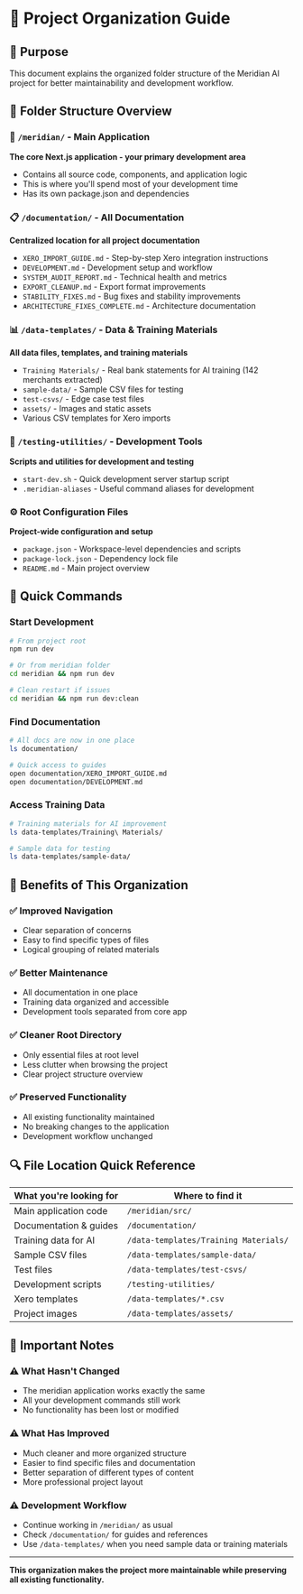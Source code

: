 # 📁 Project Organization Guide

## 🎯 Purpose
This document explains the organized folder structure of the Meridian AI project for better maintainability and development workflow.

## 📂 Folder Structure Overview

### 💼 `/meridian/` - Main Application
**The core Next.js application - your primary development area**
- Contains all source code, components, and application logic
- This is where you'll spend most of your development time
- Has its own package.json and dependencies

### 📋 `/documentation/` - All Documentation
**Centralized location for all project documentation**
- `XERO_IMPORT_GUIDE.md` - Step-by-step Xero integration instructions
- `DEVELOPMENT.md` - Development setup and workflow
- `SYSTEM_AUDIT_REPORT.md` - Technical health and metrics
- `EXPORT_CLEANUP.md` - Export format improvements
- `STABILITY_FIXES.md` - Bug fixes and stability improvements
- `ARCHITECTURE_FIXES_COMPLETE.md` - Architecture documentation

### 📊 `/data-templates/` - Data & Training Materials
**All data files, templates, and training materials**
- `Training Materials/` - Real bank statements for AI training (142 merchants extracted)
- `sample-data/` - Sample CSV files for testing
- `test-csvs/` - Edge case test files
- `assets/` - Images and static assets
- Various CSV templates for Xero imports

### 🧪 `/testing-utilities/` - Development Tools
**Scripts and utilities for development and testing**
- `start-dev.sh` - Quick development server startup script
- `.meridian-aliases` - Useful command aliases for development

### ⚙️ Root Configuration Files
**Project-wide configuration and setup**
- `package.json` - Workspace-level dependencies and scripts
- `package-lock.json` - Dependency lock file
- `README.md` - Main project overview

## 🚀 Quick Commands

### Start Development
```bash
# From project root
npm run dev

# Or from meridian folder
cd meridian && npm run dev

# Clean restart if issues
cd meridian && npm run dev:clean
```

### Find Documentation
```bash
# All docs are now in one place
ls documentation/

# Quick access to guides
open documentation/XERO_IMPORT_GUIDE.md
open documentation/DEVELOPMENT.md
```

### Access Training Data
```bash
# Training materials for AI improvement
ls data-templates/Training\ Materials/

# Sample data for testing
ls data-templates/sample-data/
```

## 🎯 Benefits of This Organization

### ✅ **Improved Navigation**
- Clear separation of concerns
- Easy to find specific types of files
- Logical grouping of related materials

### ✅ **Better Maintenance**
- All documentation in one place
- Training data organized and accessible
- Development tools separated from core app

### ✅ **Cleaner Root Directory**
- Only essential files at root level
- Less clutter when browsing the project
- Clear project structure overview

### ✅ **Preserved Functionality**
- All existing functionality maintained
- No breaking changes to the application
- Development workflow unchanged

## 🔍 File Location Quick Reference

| What you're looking for | Where to find it |
|-------------------------|------------------|
| Main application code | `/meridian/src/` |
| Documentation & guides | `/documentation/` |
| Training data for AI | `/data-templates/Training Materials/` |
| Sample CSV files | `/data-templates/sample-data/` |
| Test files | `/data-templates/test-csvs/` |
| Development scripts | `/testing-utilities/` |
| Xero templates | `/data-templates/*.csv` |
| Project images | `/data-templates/assets/` |

## 🚨 Important Notes

### ⚠️ **What Hasn't Changed**
- The meridian application works exactly the same
- All your development commands still work
- No functionality has been lost or modified

### ⚠️ **What Has Improved**
- Much cleaner and more organized structure
- Easier to find specific files and documentation
- Better separation of different types of content
- More professional project layout

### ⚠️ **Development Workflow**
- Continue working in `/meridian/` as usual
- Check `/documentation/` for guides and references
- Use `/data-templates/` when you need sample data or training materials

---

**This organization makes the project more maintainable while preserving all existing functionality.** 